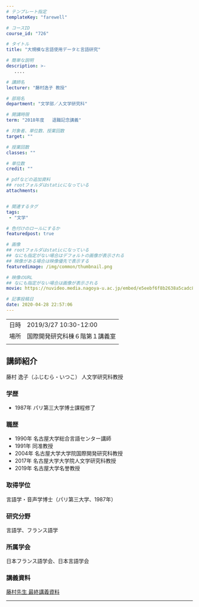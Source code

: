 ```yaml
---
# テンプレート指定
templateKey: "farewell"

# コースID
course_id: "726"

# タイトル
title: "大規模な言語使用データと言語研究"

# 簡単な説明
description: >-
   ....

# 講師名
lecturer: "藤村逸子 教授"

# 部局名
department: "文学部／人文学研究科"

# 開講時限
term: "2018年度	退職記念講義"

# 対象者、単位数、授業回数
target: ""

# 授業回数
classes: ""

# 単位数
credit: ""

# pdfなどの追加資料
## rootフォルダはstaticになっている
attachments:


# 関連するタグ
tags:
 - "文学"

# 色付けのロールにするか
featuredpost: true

# 画像
## rootフォルダはstaticになっている
## なにも指定がない場合はデフォルトの画像が表示される
## 映像がある場合は映像優先で表示する
featuredimage: /img/common/thumbnail.png

# 映像のURL
## なにも指定がない場合は画像が表示される
movie: https://nuvideo.media.nagoya-u.ac.jp/embed/e5eebf6f8b2638a5cadc8b1d0562194f7ce527c2

# 記事投稿日
date: 2020-04-28 22:57:06
---
```


|   |   |
|---|---|
| 日時 | 2019/3/27  10:30-12:00 |
| 場所 | 国際開発研究科棟６階第１講義室 |
|   |   |





## 講師紹介

藤村 逸子（ふじむら・いつこ） 人文学研究科教授

### 学歴

* 1987年 パリ第三大学博士課程修了

### 職歴

* 1990年 名古屋大学総合言語センター講師
* 1991年 同准教授
* 2004年 名古屋大学大学院国際開発研究科教授
* 2017年 名古屋大学大学院人文学研究科教授
* 2019年 名古屋大学名誉教授

### 取得学位

言語学・音声学博士（パリ第三大学、1987年）

### 研究分野

言語学、フランス語学

### 所属学会

日本フランス語学会、日本言語学会


### 講義資料

[藤村先生 最終講義資料](https://ocw.nagoya-u.jp/files/726/fujimura_final_rej_new.pdf) 


-----